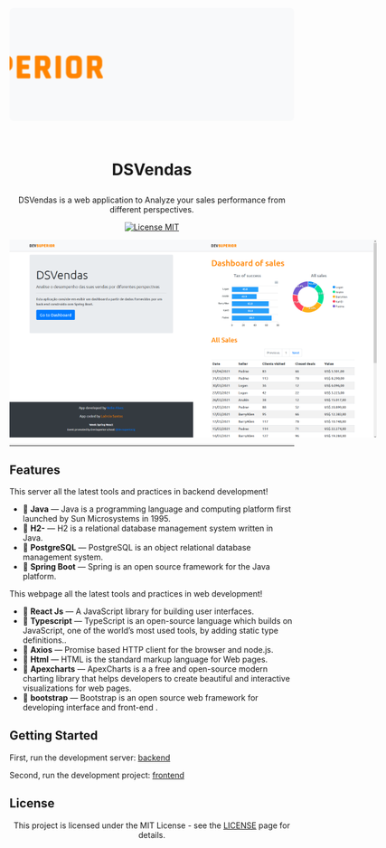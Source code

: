 <h1 align="center">
<br>
  <img src="/frontend/src/assets/img/banner.png" alt=""  style="object-fit: cover; width: 914px; height:200px;border-radius: 8px;">
<br>

<br>

DSVendas
</h1>

<p align="center">DSVendas is a web application to Analyze your sales performance from different perspectives.</p>

<p align="center">
  <a href="https://opensource.org/licenses/MIT">
    <img src="https://img.shields.io/badge/License-MIT-blue.svg" alt="License MIT">
  </a>
</p>

<div style="display: flex; justify-content: space-between;">
  <img src="/frontend/src/assets/img/home.png" alt="demo" height="350" width="415">
  <img src="/frontend/src/assets/img/dashboard.png" alt="demo" height="350" width="415">
</div>


----

## Features

This server all the latest tools and practices in backend development!

- 📘 **Java** — Java is a programming language and computing platform first launched by Sun Microsystems in 1995.
- 📓 **H2-** — H2 is a relational database management system written in Java.
- 📙 **PostgreSQL** — PostgreSQL is an object relational database management system.
- 📗 **Spring Boot** — Spring is an open source framework for the Java platform.


This webpage all the latest tools and practices in web development!

- 📘 **React Js** — A JavaScript library for building user interfaces.
- 📓 **Typescript** — TypeScript is an open-source language which builds on JavaScript, one of the world’s most used tools, by adding static type definitions..
- 📙 **Axios** — Promise based HTTP client for the browser and node.js.
- 📕 **Html** — HTML is the standard markup language for Web pages.
- 📗 **Apexcharts** — ApexCharts is a a free and open-source modern charting library that helps developers to create beautiful and interactive visualizations for web pages.
- 📘 **bootstrap** — Bootstrap is an open source web framework for developing interface and front-end .


## Getting Started 
 


First, run the development server: [backend](https://github.com/Laerciosantosn/Ds-vendas/tree/main/frontend)



Second, run the development project: [frontend](https://github.com/Laerciosantosn/Ds-vendas/tree/main/frontend)


## License

<div style="text-align: center;">

This project is licensed under the MIT License - see the [LICENSE](https://opensource.org/licenses/MIT) page for details.

</div>